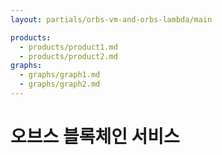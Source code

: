 ```yaml
---
layout: partials/orbs-vm-and-orbs-lambda/main

products: 
  - products/product1.md
  - products/product2.md
graphs: 
  - graphs/graph1.md
  - graphs/graph2.md
---
```


# 오브스 블록체인 서비스
